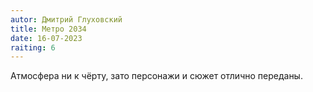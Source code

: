```yaml
---
autor: Дмитрий Глуховский
title: Метро 2034
date: 16-07-2023
raiting: 6
---
```

Атмосфера ни к чёрту, зато персонажи и сюжет отлично переданы.